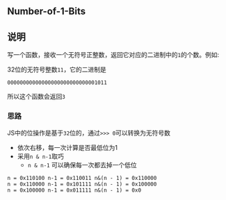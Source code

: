 ## Number-of-1-Bits

## 说明
写一个函数，接收一个无符号正整数，返回它对应的二进制中的`1`的个数。例如:

32位的无符号整数`11`，它的二进制是

```
00000000000000000000000000001011
```
所以这个函数会返回`3`

### 思路
JS中的位操作是基于`32`位的，通过`>>> 0`可以转换为无符号数

* 依次右移，每一次计算是否最低位为1
* 采用`n & n-1`取巧
    * `n & n-1` 可以确保每一次都去掉一个低位

```
n = 0x110100 n-1 = 0x110011 n&(n - 1) = 0x110000 
n = 0x110000 n-1 = 0x101111 n&(n - 1) = 0x100000 
n = 0x100000 n-1 = 0x011111 n&(n - 1) = 0x0     
```